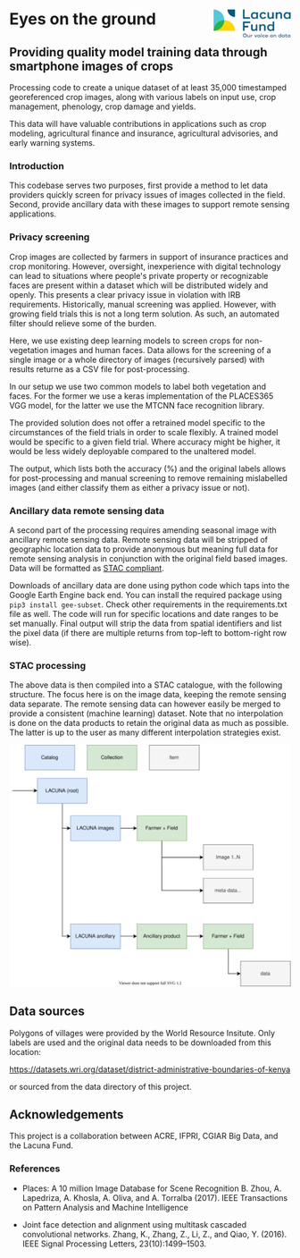 # Eyes on the ground <img src='logo.jpg' align="right" height="50" />

## Providing quality model training data through smartphone images of crops

Processing code to create a unique dataset of at least 35,000 timestamped georeferenced crop images, along with various labels on input use, crop management, phenology, crop damage and yields.

This data will have valuable contributions in applications such as crop modeling, agricultural finance and insurance, agricultural advisories, and early warning systems. 

### Introduction

This codebase serves two purposes, first provide a method to let data providers quickly screen for privacy issues of images collected in the field. Second, provide ancillary data with these images to support remote sensing applications.

### Privacy screening

Crop images are collected by farmers in support of insurance practices and crop monitoring. However, oversight, inexperience with digital technology can lead to situations where people's private property or recognizable faces are present within a dataset which will be distributed widely and openly. This presents a clear privacy issue in violation with IRB requirements. Historically, manual screening was applied. However, with growing field trials this is not a long term solution. As such, an automated filter should relieve some of the burden.

Here, we use existing deep learning models to screen crops for non-vegetation images and human faces. Data allows for the screening of a single image or a whole directory of images (recursively parsed) with results returne as a CSV file for post-processing.

In our setup we use two common models to label both vegetation and faces. For the former we use a keras implementation of the PLACES365 VGG model, for the latter we use the MTCNN face recognition library.

The provided solution does not offer a retrained model specific to the circumstances of the field trials in order to scale flexibly. A trained model would be specific to a given field trial. Where accuracy might be higher, it would be less widely deployable compared to the unaltered model.

The output, which lists both the accuracy (%) and the original labels allows for post-processing and manual screening to remove remaining mislabelled images (and either classify them as either a privacy issue or not).

### Ancillary data remote sensing data

A second part of the processing requires amending seasonal image with ancillary remote sensing data. Remote sensing data will be stripped of geographic location data to provide anonymous but meaning full data for remote sensing analysis in conjunction with the original field based images. Data will be formatted as [STAC compliant](https://stacspec.org/).

Downloads of ancillary data are done using python code which taps into the Google Earth Engine back end. You can install the required package using `pip3 install gee-subset`. Check other requirements in the requirements.txt file as well. The code will run for specific locations and date ranges to be set manually. Final output will strip the data from spatial identifiers and list the pixel data (if there are multiple returns from top-left to bottom-right row wise).

### STAC processing

The above data is then compiled into a STAC catalogue, with the following structure. The focus here is on the image data, keeping the remote sensing data separate. The remote sensing data can however easily be merged to provide a consistent (machine learning) dataset. Note that no interpolation is done on the data products to retain the original data as much as possible. The latter is up to the user as many different interpolation strategies exist.

![](stac_diagram.svg)

## Data sources

Polygons of villages were provided by the World Resource Insitute. Only labels are used and the original data needs to be downloaded from this location:

https://datasets.wri.org/dataset/district-administrative-boundaries-of-kenya

or sourced from the data directory of this project.

## Acknowledgements

This project is a collaboration between ACRE, IFPRI, CGIAR Big Data, and the Lacuna Fund.

### References

- Places: A 10 million Image Database for Scene Recognition
B. Zhou, A. Lapedriza, A. Khosla, A. Oliva, and A. Torralba (2017).
IEEE Transactions on Pattern Analysis and Machine Intelligence

- Joint face detection and alignment using multitask cascaded convolutional networks. Zhang, K., Zhang, Z., Li, Z., and Qiao, Y. (2016). IEEE Signal Processing Letters, 23(10):1499–1503.

